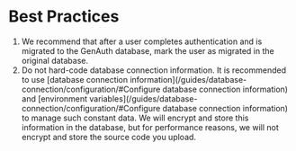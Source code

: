 # Best Practices

<LastUpdated/>

1. We recommend that after a user completes authentication and is migrated to the GenAuth database, mark the user as migrated in the original database.
2. Do not hard-code database connection information. It is recommended to use [database connection information](/guides/database-connection/configuration/#Configure database connection information) and [environment variables](/guides/database-connection/configuration/#Configure database connection information) to manage such constant data. We will encrypt and store this information in the database, but for performance reasons, we will not encrypt and store the source code you upload.
